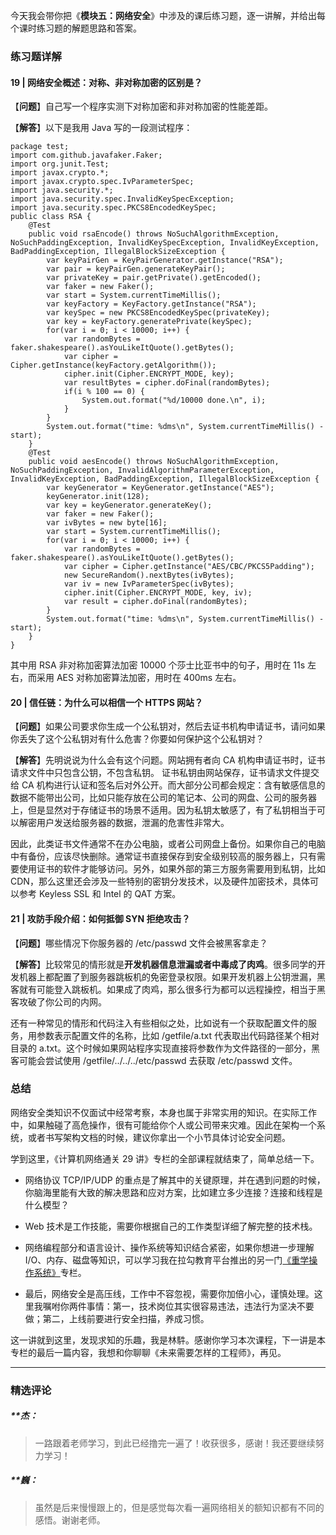 <p data-nodeid="50474" class="">今天我会带你把《<strong data-nodeid="50480">模块五：网络安全</strong>》中涉及的课后练习题，逐一讲解，并给出每个课时练习题的解题思路和答案。</p>

<h3 data-nodeid="50177">练习题详解</h3>
<h4 data-nodeid="50178">19 | 网络安全概述：对称、非对称加密的区别是？</h4>
<p data-nodeid="50179">【<strong data-nodeid="50221">问题</strong>】自己写一个程序实测下对称加密和非对称加密的性能差距。</p>
<p data-nodeid="50180">【<strong data-nodeid="50227">解答</strong>】以下是我用 Java 写的一段测试程序：</p>
<pre class="lang-java" data-nodeid="50181"><code data-language="java"><span class="hljs-keyword">package</span> test;
<span class="hljs-keyword">import</span> com.github.javafaker.Faker;
<span class="hljs-keyword">import</span> org.junit.Test;
<span class="hljs-keyword">import</span> javax.crypto.*;
<span class="hljs-keyword">import</span> javax.crypto.spec.IvParameterSpec;
<span class="hljs-keyword">import</span> java.security.*;
<span class="hljs-keyword">import</span> java.security.spec.InvalidKeySpecException;
<span class="hljs-keyword">import</span> java.security.spec.PKCS8EncodedKeySpec;
<span class="hljs-keyword">public</span> <span class="hljs-class"><span class="hljs-keyword">class</span> <span class="hljs-title">RSA</span> </span>{
&nbsp; &nbsp; <span class="hljs-meta">@Test</span>
&nbsp; &nbsp; <span class="hljs-function"><span class="hljs-keyword">public</span> <span class="hljs-keyword">void</span> <span class="hljs-title">rsaEncode</span><span class="hljs-params">()</span> <span class="hljs-keyword">throws</span> NoSuchAlgorithmException, NoSuchPaddingException, InvalidKeySpecException, InvalidKeyException, BadPaddingException, IllegalBlockSizeException </span>{
&nbsp; &nbsp; &nbsp; &nbsp; <span class="hljs-keyword">var</span> keyPairGen = KeyPairGenerator.getInstance(<span class="hljs-string">"RSA"</span>);
&nbsp; &nbsp; &nbsp; &nbsp; <span class="hljs-keyword">var</span> pair = keyPairGen.generateKeyPair();
&nbsp; &nbsp; &nbsp; &nbsp; <span class="hljs-keyword">var</span> privateKey = pair.getPrivate().getEncoded();
&nbsp; &nbsp; &nbsp; &nbsp; <span class="hljs-keyword">var</span> faker = <span class="hljs-keyword">new</span> Faker();
&nbsp; &nbsp; &nbsp; &nbsp; <span class="hljs-keyword">var</span> start = System.currentTimeMillis();
&nbsp; &nbsp; &nbsp; &nbsp; <span class="hljs-keyword">var</span> keyFactory = KeyFactory.getInstance(<span class="hljs-string">"RSA"</span>);
&nbsp; &nbsp; &nbsp; &nbsp; <span class="hljs-keyword">var</span> keySpec = <span class="hljs-keyword">new</span> PKCS8EncodedKeySpec(privateKey);
&nbsp; &nbsp; &nbsp; &nbsp; <span class="hljs-keyword">var</span> key = keyFactory.generatePrivate(keySpec);
&nbsp; &nbsp; &nbsp; &nbsp; <span class="hljs-keyword">for</span>(<span class="hljs-keyword">var</span> i = <span class="hljs-number">0</span>; i &lt; <span class="hljs-number">10000</span>; i++) {
&nbsp; &nbsp; &nbsp; &nbsp; &nbsp; &nbsp; <span class="hljs-keyword">var</span> randomBytes = faker.shakespeare().asYouLikeItQuote().getBytes();
&nbsp; &nbsp; &nbsp; &nbsp; &nbsp; &nbsp; <span class="hljs-keyword">var</span> cipher = Cipher.getInstance(keyFactory.getAlgorithm());
&nbsp; &nbsp; &nbsp; &nbsp; &nbsp; &nbsp; cipher.init(Cipher.ENCRYPT_MODE, key);
&nbsp; &nbsp; &nbsp; &nbsp; &nbsp; &nbsp; <span class="hljs-keyword">var</span> resultBytes = cipher.doFinal(randomBytes);
&nbsp; &nbsp; &nbsp; &nbsp; &nbsp; &nbsp; <span class="hljs-keyword">if</span>(i % <span class="hljs-number">100</span> == <span class="hljs-number">0</span>) {
&nbsp; &nbsp; &nbsp; &nbsp; &nbsp; &nbsp; &nbsp; &nbsp; System.out.format(<span class="hljs-string">"%d/10000 done.\n"</span>, i);
&nbsp; &nbsp; &nbsp; &nbsp; &nbsp; &nbsp; }
&nbsp; &nbsp; &nbsp; &nbsp; }
&nbsp; &nbsp; &nbsp; &nbsp; System.out.format(<span class="hljs-string">"time: %dms\n"</span>, System.currentTimeMillis() - start);
&nbsp; &nbsp; }
&nbsp; &nbsp; <span class="hljs-meta">@Test</span>
&nbsp; &nbsp; <span class="hljs-function"><span class="hljs-keyword">public</span> <span class="hljs-keyword">void</span> <span class="hljs-title">aesEncode</span><span class="hljs-params">()</span> <span class="hljs-keyword">throws</span> NoSuchAlgorithmException, NoSuchPaddingException, InvalidAlgorithmParameterException, InvalidKeyException, BadPaddingException, IllegalBlockSizeException </span>{
&nbsp; &nbsp; &nbsp; &nbsp; <span class="hljs-keyword">var</span> keyGenerator = KeyGenerator.getInstance(<span class="hljs-string">"AES"</span>);
&nbsp; &nbsp; &nbsp; &nbsp; keyGenerator.init(<span class="hljs-number">128</span>);
&nbsp; &nbsp; &nbsp; &nbsp; <span class="hljs-keyword">var</span> key = keyGenerator.generateKey();
&nbsp; &nbsp; &nbsp; &nbsp; <span class="hljs-keyword">var</span> faker = <span class="hljs-keyword">new</span> Faker();
&nbsp; &nbsp; &nbsp; &nbsp; <span class="hljs-keyword">var</span> ivBytes = <span class="hljs-keyword">new</span> <span class="hljs-keyword">byte</span>[<span class="hljs-number">16</span>];
&nbsp; &nbsp; &nbsp; &nbsp; <span class="hljs-keyword">var</span> start = System.currentTimeMillis();
&nbsp; &nbsp; &nbsp; &nbsp; <span class="hljs-keyword">for</span>(<span class="hljs-keyword">var</span> i = <span class="hljs-number">0</span>; i &lt; <span class="hljs-number">10000</span>; i++) {
&nbsp; &nbsp; &nbsp; &nbsp; &nbsp; &nbsp; <span class="hljs-keyword">var</span> randomBytes = faker.shakespeare().asYouLikeItQuote().getBytes();
&nbsp; &nbsp; &nbsp; &nbsp; &nbsp; &nbsp; <span class="hljs-keyword">var</span> cipher = Cipher.getInstance(<span class="hljs-string">"AES/CBC/PKCS5Padding"</span>);
&nbsp; &nbsp; &nbsp; &nbsp; &nbsp; &nbsp; <span class="hljs-keyword">new</span> SecureRandom().nextBytes(ivBytes);
&nbsp; &nbsp; &nbsp; &nbsp; &nbsp; &nbsp; <span class="hljs-keyword">var</span> iv = <span class="hljs-keyword">new</span> IvParameterSpec(ivBytes);
&nbsp; &nbsp; &nbsp; &nbsp; &nbsp; &nbsp; cipher.init(Cipher.ENCRYPT_MODE, key, iv);
&nbsp; &nbsp; &nbsp; &nbsp; &nbsp; &nbsp; <span class="hljs-keyword">var</span> result = cipher.doFinal(randomBytes);
&nbsp; &nbsp; &nbsp; &nbsp; }
&nbsp; &nbsp; &nbsp; &nbsp; System.out.format(<span class="hljs-string">"time: %dms\n"</span>, System.currentTimeMillis() - start);
&nbsp; &nbsp; }
}
</code></pre>
<p data-nodeid="50182">其中用 RSA 非对称加密算法加密 10000 个莎士比亚书中的句子，用时在 11s 左右，而采用 AES 对称加密算法加密，用时在 400ms 左右。</p>
<h4 data-nodeid="50183">20 | 信任链：为什么可以相信一个 HTTPS 网站？</h4>
<p data-nodeid="50184">【<strong data-nodeid="50235">问题</strong>】如果公司要求你生成一个公私钥对，然后去证书机构申请证书，请问如果你丢失了这个公私钥对有什么危害？你要如何保护这个公私钥对？</p>
<p data-nodeid="50185">【<strong data-nodeid="50241">解答</strong>】先明说说为什么会有这个问题。网站拥有者向 CA 机构申请证书时，证书请求文件中只包含公钥，不包含私钥。 证书私钥由网站保存，证书请求文件提交给 CA 机构进行认证和签名后对外公开。而大部分公司都会规定：含有敏感信息的数据不能带出公司，比如只能存放在公司的笔记本、公司的网盘、公司的服务器上，但是显然对于存储证书的场景不适用。因为私钥太敏感了，有了私钥相当于可以解密用户发送给服务器的数据，泄漏的危害性非常大。</p>
<p data-nodeid="50186">因此，此类证书文件通常不在办公电脑，或者公司网盘上备份。如果你自己的电脑中有备份，应该尽快删除。通常证书直接保存到安全级别较高的服务器上，只有需要使用证书的软件才能够访问。另外，如果外部的第三方服务需要用到私钥，比如 CDN，那么这里还会涉及一些特别的密钥分发技术，以及硬件加密技术，具体可以参考 Keyless SSL 和 Intel 的 QAT 方案。</p>
<h4 data-nodeid="50187">21 | 攻防手段介绍：如何抵御 SYN 拒绝攻击？</h4>
<p data-nodeid="50188">【<strong data-nodeid="50249">问题</strong>】哪些情况下你服务器的 /etc/passwd 文件会被黑客拿走？</p>
<p data-nodeid="50189">【<strong data-nodeid="50259">解答</strong>】比较常见的情形就是<strong data-nodeid="50260">开发机器信息泄漏或者中毒成了肉鸡</strong>。很多同学的开发机器上都配置了到服务器跳板机的免密登录权限。如果开发机器上公钥泄漏，黑客就有可能登入跳板机。如果成了肉鸡，那么很多行为都可以远程操控，相当于黑客攻破了你公司的内网。</p>
<p data-nodeid="50190">还有一种常见的情形和代码注入有些相似之处，比如说有一个获取配置文件的服务，用参数表示配置文件的名称，比如 /getfile/a.txt 代表取出代码路径某个相对目录的 a.txt。这个时候如果网站程序实现直接将参数作为文件路径的一部分，黑客可能会尝试使用 /getfile/../../../etc/passwd 去获取 /etc/passwd 文件。</p>
<h3 data-nodeid="50191">总结</h3>
<p data-nodeid="50192">网络安全类知识不仅面试中经常考察，本身也属于非常实用的知识。在实际工作中，如果触碰了高危操作，很有可能给你个人或公司带来灾难。因此在架构一个系统，或者书写架构文档的时候，建议你拿出一个小节具体讨论安全问题。</p>
<p data-nodeid="50193">学到这里，《计算机网络通关 29 讲》专栏的全部课程就结束了，简单总结一下。</p>
<ul data-nodeid="50194">
<li data-nodeid="50195">
<p data-nodeid="50196">网络协议 TCP/IP/UDP 的重点是了解其中的关键原理，并在遇到问题的时候，你脑海里能有大致的解决思路和应对方案，比如建立多少连接？连接和线程是什么模型？</p>
</li>
<li data-nodeid="50197">
<p data-nodeid="50198">Web 技术是工作技能，需要你根据自己的工作类型详细了解完整的技术栈。</p>
</li>
<li data-nodeid="50199">
<p data-nodeid="50200">网络编程部分和语言设计、操作系统等知识结合紧密，如果你想进一步理解 I/O、内存、磁盘等知识，可以学习我在拉勾教育平台推出的另一门<a href="https://shenceyun.lagou.com/t/Axo?fileGuid=xxQTRXtVcqtHK6j8" data-nodeid="50270">《重学操作系统》</a>专栏。</p>
</li>
<li data-nodeid="50201">
<p data-nodeid="50202">最后，网络安全是高压线，工作中不容忽视，需要你加倍小心，谨慎处理。这里我嘱咐你两件事情：第一，技术岗位其实很容易违法，违法行为坚决不要做；第二，上线前要进行安全扫描，养成习惯。</p>
</li>
</ul>
<p data-nodeid="50203">这一讲就到这里，发现求知的乐趣，我是林䭽。感谢你学习本次课程，下一讲是本专栏的最后一篇内容，我想和你聊聊《未来需要怎样的工程师》，再见。</p>

---

### 精选评论

##### **杰：
> 一路跟着老师学习，到此已经撸完一遍了！收获很多，感谢！我还要继续努力学习！

##### **巍：
> 虽然是后来慢慢跟上的，但是感觉每次看一遍网络相关的额知识都有不同的感悟。谢谢老师。

